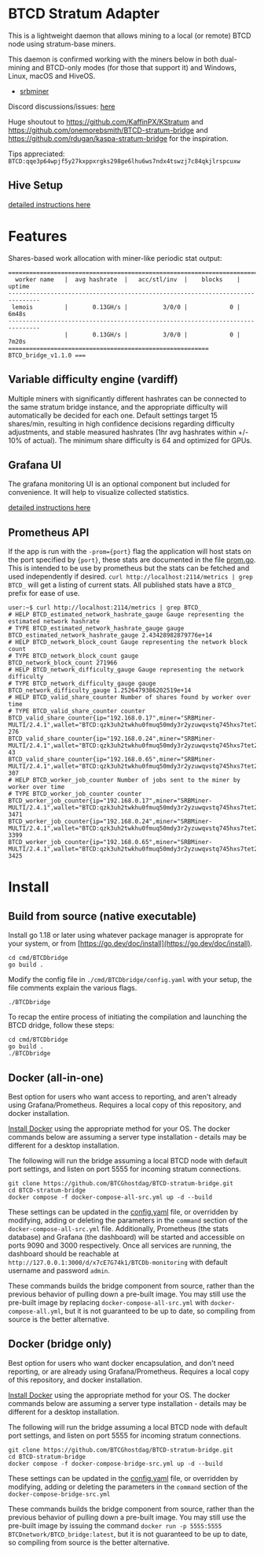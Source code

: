 # BTCD Stratum Adapter

This is a lightweight daemon that allows mining to a local (or remote)
BTCD node using stratum-base miners.

This daemon is confirmed working with the miners below in both dual-mining
and BTCD-only modes (for those that support it) and Windows, Linux,
macOS and HiveOS.

* [srbminer](https://github.com/doktor83/SRBMiner-Multi/releases)

Discord discussions/issues: [here](https://discord.gg/pPNESjGfb5)

Huge shoutout to https://github.com/KaffinPX/KStratum and
https://github.com/onemorebsmith/BTCD-stratum-bridge and
https://github.com/rdugan/kaspa-stratum-bridge for the inspiration.

Tips appreciated: `BTCD:qqe3p64wpjf5y27kxppxrgks298ge6lhu6ws7ndx4tswzj7c84qkjlrspcuxw`

## Hive Setup

[detailed instructions here](docs/hive-setup.md)

# Features

Shares-based work allocation with miner-like periodic stat output:

```
===============================================================================
  worker name   |  avg hashrate  |   acc/stl/inv  |    blocks    |    uptime
-------------------------------------------------------------------------------
 lemois         |       0.13GH/s |          3/0/0 |            0 |       6m48s
-------------------------------------------------------------------------------
                |       0.13GH/s |          3/0/0 |            0 |       7m20s
========================================================= BTCD_bridge_v1.1.0 ===
```

## Variable difficulty engine (vardiff)

Multiple miners with significantly different hashrates can be connected
to the same stratum bridge instance, and the appropriate difficulty
will automatically be decided for each one. Default settings target
15 shares/min, resulting in high confidence decisions regarding
difficulty adjustments, and stable measured hashrates (1hr avg
hashrates within +/- 10% of actual). The minimum share difficulty is 64
and optimized for GPUs.

## Grafana UI

The grafana monitoring UI is an optional component but included for
convenience. It will help to visualize collected statistics.

[detailed instructions here](docs/monitoring-setup.md)

## Prometheus API

If the app is run with the `-prom={port}` flag the application will host
stats on the port specified by `{port}`, these stats are documented in
the file [prom.go](src/BTCDstratum/prom.go). This is intended to be use
by prometheus but the stats can be fetched and used independently if
desired. `curl http://localhost:2114/metrics | grep BTCD_` will get a
listing of current stats. All published stats have a `BTCD_` prefix for
ease of use.

```
user:~$ curl http://localhost:2114/metrics | grep BTCD_
# HELP BTCD_estimated_network_hashrate_gauge Gauge representing the estimated network hashrate
# TYPE BTCD_estimated_network_hashrate_gauge gauge
BTCD_estimated_network_hashrate_gauge 2.43428982879776e+14
# HELP BTCD_network_block_count Gauge representing the network block count
# TYPE BTCD_network_block_count gauge
BTCD_network_block_count 271966
# HELP BTCD_network_difficulty_gauge Gauge representing the network difficulty
# TYPE BTCD_network_difficulty_gauge gauge
BTCD_network_difficulty_gauge 1.2526479386202519e+14
# HELP BTCD_valid_share_counter Number of shares found by worker over time
# TYPE BTCD_valid_share_counter counter
BTCD_valid_share_counter{ip="192.168.0.17",miner="SRBMiner-MULTI/2.4.1",wallet="BTCD:qzk3uh2twkhu0fmuq50mdy3r2yzuwqvstq745hxs7tet25hfd4egcafcdmpdl",worker="002"} 276
BTCD_valid_share_counter{ip="192.168.0.24",miner="SRBMiner-MULTI/2.4.1",wallet="BTCD:qzk3uh2twkhu0fmuq50mdy3r2yzuwqvstq745hxs7tet25hfd4egcafcdmpdl",worker="003"} 43
BTCD_valid_share_counter{ip="192.168.0.65",miner="SRBMiner-MULTI/2.4.1",wallet="BTCD:qzk3uh2twkhu0fmuq50mdy3r2yzuwqvstq745hxs7tet25hfd4egcafcdmpdl",worker="001"} 307
# HELP BTCD_worker_job_counter Number of jobs sent to the miner by worker over time
# TYPE BTCD_worker_job_counter counter
BTCD_worker_job_counter{ip="192.168.0.17",miner="SRBMiner-MULTI/2.4.1",wallet="BTCD:qzk3uh2twkhu0fmuq50mdy3r2yzuwqvstq745hxs7tet25hfd4egcafcdmpdl",worker="002"} 3471
BTCD_worker_job_counter{ip="192.168.0.24",miner="SRBMiner-MULTI/2.4.1",wallet="BTCD:qzk3uh2twkhu0fmuq50mdy3r2yzuwqvstq745hxs7tet25hfd4egcafcdmpdl",worker="003"} 3399
BTCD_worker_job_counter{ip="192.168.0.65",miner="SRBMiner-MULTI/2.4.1",wallet="BTCD:qzk3uh2twkhu0fmuq50mdy3r2yzuwqvstq745hxs7tet25hfd4egcafcdmpdl",worker="001"} 3425
```

# Install

## Build from source (native executable)

Install go 1.18 or later using whatever package manager is approprate
for your system, or from [https://go.dev/doc/install](https://go.dev/doc/install).

```
cd cmd/BTCDbridge
go build .
```

Modify the config file in `./cmd/BTCDbridge/config.yaml` with your setup,
the file comments explain the various flags.

```
./BTCDbridge
```

To recap the entire process of initiating the compilation and launching
the BTCD dridge, follow these steps:

```
cd cmd/BTCDbridge
go build .
./BTCDbridge
```

## Docker (all-in-one)

Best option for users who want access to reporting, and aren't already
using Grafana/Prometheus. Requires a local copy of this repository, and
docker installation.

[Install Docker](https://docs.docker.com/engine/install/) using the
appropriate method for your OS. The docker commands below are assuming a
server type installation - details may be different for a desktop
installation.

The following will run the bridge assuming a local BTCD node with
default port settings, and listen on port 5555 for incoming stratum
connections.

```
git clone https://github.com/BTCGhostdag/BTCD-stratum-bridge.git
cd BTCD-stratum-bridge
docker compose -f docker-compose-all-src.yml up -d --build
```

These settings can be updated in the [config.yaml](cmd/BTCDbridge/config.yaml)
file, or overridden by modifying, adding or deleting the parameters in the
`command` section of the `docker-compose-all-src.yml` file. Additionally,
Prometheus (the stats database) and Grafana (the dashboard) will be
started and accessible on ports 9090 and 3000 respectively. Once all
services are running, the dashboard should be reachable at
`http://127.0.0.1:3000/d/x7cE7G74k1/BTCDb-monitoring` with default
username and password `admin`.

These commands builds the bridge component from source, rather than
the previous behavior of pulling down a pre-built image. You may still
use the pre-built image by replacing `docker-compose-all-src.yml` with
`docker-compose-all.yml`, but it is not guaranteed to be up to date, so
compiling from source is the better alternative.

## Docker (bridge only)

Best option for users who want docker encapsulation, and don't need
reporting, or are already using Grafana/Prometheus. Requires a local
copy of this repository, and docker installation.

[Install Docker](https://docs.docker.com/engine/install/) using the
appropriate method for your OS. The docker commands below are assuming a
server type installation - details may be different for a desktop
installation.

The following will run the bridge assuming a local BTCD node with
default port settings, and listen on port 5555 for incoming stratum
connections.

```
git clone https://github.com/BTCGhostdag/BTCD-stratum-bridge.git
cd BTCD-stratum-bridge
docker compose -f docker-compose-bridge-src.yml up -d --build
```

These settings can be updated in the [config.yaml](cmd/BTCDbridge/config.yaml)
file, or overridden by modifying, adding or deleting the parameters in the
`command` section of the `docker-compose-bridge-src.yml`

These commands builds the bridge component from source, rather than the
previous behavior of pulling down a pre-built image. You may still use
the pre-built image by issuing the command `docker run -p 5555:5555 BTCDnetwork/BTCD_bridge:latest`,
but it is not guaranteed to be up to date, so compiling from source is
the better alternative.
